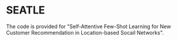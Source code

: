 # SEATLE
The code is provided for "Self-Attentive Few-Shot Learning for New Customer Recommendation in Location-based Socail Networks".
